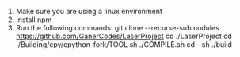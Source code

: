 1. Make sure you are using a linux environment
2. Install npm
3. Run the following commands:
git clone --recurse-submodules https://github.com/GanerCodes/LaserProject
cd ./LaserProject
cd ./Building/cpy/cpython-fork/TOOL
sh ./COMPILE.sh
cd -
sh ./build
